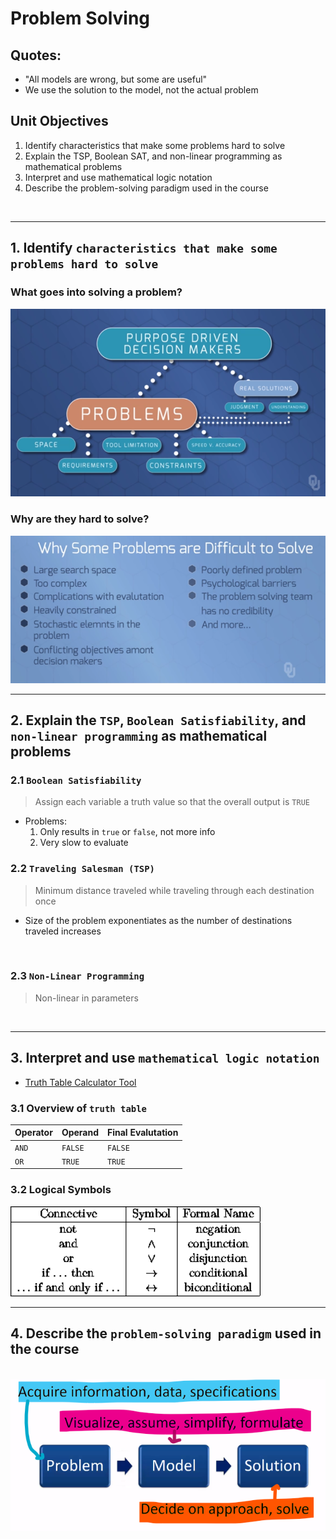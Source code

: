 # Problem Solving

## Quotes:
* "All models are wrong, but some are useful"  
* We use the solution to the model, not the actual problem

## Unit Objectives
1. Identify characteristics that make some problems hard to solve
2. Explain the TSP, Boolean SAT, and non-linear programming as mathematical problems
3. Interpret and use mathematical logic notation
4. Describe the problem-solving paradigm used in the course

<br>

---

## 1. Identify `characteristics that make some problems hard to solve`

### What goes into solving a problem?
<img src = "Images/ps.png" width = 550>

<br>

### Why are they hard to solve?
<img src = "Images/hardProbs.png" width = 550>

<br>

---

## 2. Explain the `TSP`, `Boolean Satisfiability`, and `non-linear programming` as mathematical problems

### 2.1 `Boolean Satisfiability`
> Assign each variable a truth value so that the overall output is `TRUE`

* Problems:
    1. Only results in `true` or `false`, not more info
    2. Very slow to evaluate

### 2.2 `Traveling Salesman (TSP)`
> Minimum distance traveled while traveling through each destination once  
* Size of the problem exponentiates as the number of destinations traveled increases

<br>


### 2.3 `Non-Linear Programming`
> Non-linear in parameters

<br>

---

## 3. Interpret and use `mathematical logic notation`
* [Truth Table Calculator Tool](https://web.stanford.edu/class/cs103/tools/truth-table-tool/)

### 3.1  Overview of `truth table`
Operator | Operand | Final Evalutation
-|-|-
`AND` | `FALSE` | `FALSE`
`OR`  | `TRUE`  | `TRUE`

### 3.2 Logical Symbols
<img src = "Images/logicSymbols.png" width = 400>

<br>

---

## 4. Describe the `problem-solving paradigm` used in the course

<br>
<img src = "Images/probPar.png" width = 550>
